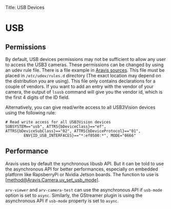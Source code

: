 Title: USB Devices

# USB

## Permissions

By default, USB devices permissions may not be sufficient to allow any user to
access the USB3 cameras. These permissions can be changed by using an udev rule
file. There is a file example in [Aravis
sources](https://github.com/AravisProject/aravis/blob/main/src/aravis.rules).
This file must be placed in `/etc/udev/rules.d` directory (The exact location
may depend on the distribution you are using). This file only contains
declarations for a couple of vendors. If you want to add an entry with the
vendor of your camera, the output of `lsusb` command will give you the vendor
id, which is the first 4 digits of the ID field.

Alternatively, you can give read/write access to all USB3Vision devices using
the following rule:

```
# Read write access for all USB3Vision devices
SUBSYSTEM=="usb", ATTRS{bDeviceClass}=="ef", ATTRS{bDeviceSubClass}=="02", ATTRS{bDeviceProtocol}=="01",
        ENV{ID_USB_INTERFACES}=="*:ef0500:*", MODE="0666"
```

## Performance

Aravis uses by default the synchronous libusb API. But it can be told to use the
asynchronous API for better performances, especially on embedded platform like
RapsberryPi or Nvidia Jetson boards. The function to use is
[method@Aravis.Camera.uv_set_usb_mode].

`arv-viewer` and `arv-camera-test` can use the asynchronous API if `usb-mode`
option is set to `async`. Similarly, the GStreamer plugin is using the
asynchronous API if `usb-mode` property is set to `async`.
